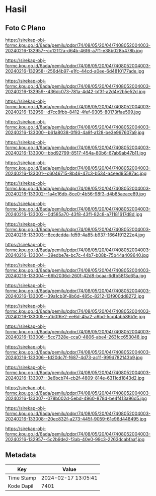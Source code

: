 # Hasil

## Foto C Plano

https://sirekap-obj-formc.kpu.go.id/6ada/pemilu/pdpr/74/08/05/20/04/7408052004003-20240216-132957--cc121f2a-d64b-46f6-a7f1-e38b028b478b.jpg

https://sirekap-obj-formc.kpu.go.id/6ada/pemilu/pdpr/74/08/05/20/04/7408052004003-20240216-132958--256d4b97-e1fc-44cd-a0ee-6d4810177ade.jpg

https://sirekap-obj-formc.kpu.go.id/6ada/pemilu/pdpr/74/08/05/20/04/7408052004003-20240216-132959--436dc073-781a-4d42-bf3f-a2d4e2b5e52d.jpg

https://sirekap-obj-formc.kpu.go.id/6ada/pemilu/pdpr/74/08/05/20/04/7408052004003-20240216-132959--d7cc8fbb-8412-4fef-9305-80173ffae599.jpg

https://sirekap-obj-formc.kpu.go.id/6ada/pemilu/pdpr/74/08/05/20/04/7408052004003-20240216-133000--b61a8038-0f93-4a9f-a128-be3e997607a9.jpg

https://sirekap-obj-formc.kpu.go.id/6ada/pemilu/pdpr/74/08/05/20/04/7408052004003-20240216-133000--bbd92799-8517-454a-80b6-67ab9ab47b11.jpg

https://sirekap-obj-formc.kpu.go.id/6ada/pemilu/pdpr/74/08/05/20/04/7408052004003-20240216-133001--c6046715-8b46-47c3-b534-a4eed95587ac.jpg

https://sirekap-obj-formc.kpu.go.id/6ada/pemilu/pdpr/74/08/05/20/04/7408052004003-20240216-133002--1a4c16db-8ce0-4b56-98f3-d4b85aeace89.jpg

https://sirekap-obj-formc.kpu.go.id/6ada/pemilu/pdpr/74/08/05/20/04/7408052004003-20240216-133002--0d585a70-43f8-43f1-82c8-a71181617d8d.jpg

https://sirekap-obj-formc.kpu.go.id/6ada/pemilu/pdpr/74/08/05/20/04/7408052004003-20240216-133003--8ccdcdda-fd59-4a85-b937-1664f91222e4.jpg

https://sirekap-obj-formc.kpu.go.id/6ada/pemilu/pdpr/74/08/05/20/04/7408052004003-20240216-133004--39edbe7e-bc7c-44b7-b08b-75b44a409640.jpg

https://sirekap-obj-formc.kpu.go.id/6ada/pemilu/pdpr/74/08/05/20/04/7408052004003-20240216-133004--66b2036d-260f-42d8-bcaa-6dfb58f3c65a.jpg

https://sirekap-obj-formc.kpu.go.id/6ada/pemilu/pdpr/74/08/05/20/04/7408052004003-20240216-133005--39a1cb3f-8b6d-485c-8212-13f900dd8272.jpg

https://sirekap-obj-formc.kpu.go.id/6ada/pemilu/pdpr/74/08/05/20/04/7408052004003-20240216-133005--a1b0f6e2-ee6d-45a2-a6bd-5cd4ab586b1e.jpg

https://sirekap-obj-formc.kpu.go.id/6ada/pemilu/pdpr/74/08/05/20/04/7408052004003-20240216-133006--5cc7328e-cca0-4806-abe4-263fcc653048.jpg

https://sirekap-obj-formc.kpu.go.id/6ada/pemilu/pdpr/74/08/05/20/04/7408052004003-20240216-133006--fd20dc7f-f687-4d73-ac11-999d782143b9.jpg

https://sirekap-obj-formc.kpu.go.id/6ada/pemilu/pdpr/74/08/05/20/04/7408052004003-20240216-133007--3e6bcb74-cb2f-4809-814e-6311cd1843d2.jpg

https://sirekap-obj-formc.kpu.go.id/6ada/pemilu/pdpr/74/08/05/20/04/7408052004003-20240216-133007--078b002d-5ebd-4960-878d-be4f413a96d5.jpg

https://sirekap-obj-formc.kpu.go.id/6ada/pemilu/pdpr/74/08/05/20/04/7408052004003-20240216-133008--20ec832f-a273-445f-9059-61e96d448495.jpg

https://sirekap-obj-formc.kpu.go.id/6ada/pemilu/pdpr/74/08/05/20/04/7408052004003-20240216-132957--5c2b9de2-f3ab-40e0-99c3-2263dcabfaaf.jpg


## Metadata

| Key        | Value               |
| ---------- | ------------------- |
| Time Stamp | 2024-02-17 13:05:41 |
| Kode Dapil | 7401                |



